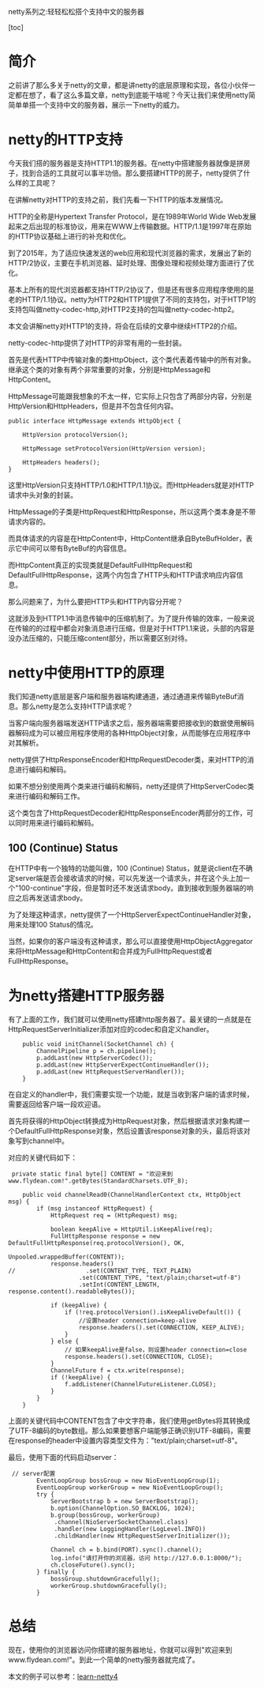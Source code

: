 netty系列之:轻轻松松搭个支持中文的服务器

[toc]

# 简介

之前讲了那么多关于netty的文章，都是讲netty的底层原理和实现，各位小伙伴一定都在想了，看了这么多篇文章，netty到底能干啥呢？今天让我们来使用netty简简单单搭一个支持中文的服务器，展示一下netty的威力。

# netty的HTTP支持

今天我们搭的服务器是支持HTTP1.1的服务器。在netty中搭建服务器就像是拼房子，找到合适的工具就可以事半功倍。那么要搭建HTTP的房子，netty提供了什么样的工具呢？

在讲解netty对HTTP的支持之前，我们先看一下HTTP的版本发展情况。

HTTP的全称是Hypertext Transfer Protocol，是在1989年World Wide Web发展起来之后出现的标准协议，用来在WWW上传输数据。HTTP/1.1是1997年在原始的HTTP协议基础上进行的补充和优化。

到了2015年，为了适应快速发送的web应用和现代浏览器的需求，发展出了新的HTTP/2协议，主要在手机浏览器、延时处理、图像处理和视频处理方面进行了优化。

基本上所有的现代浏览器都支持HTTP/2协议了，但是还有很多应用程序使用的是老的HTTP/1.1协议。netty为HTTP2和HTTP1提供了不同的支持包，对于HTTP1的支持包叫做netty-codec-http,对HTTP2支持的包叫做netty-codec-http2。

本文会讲解netty对HTTP1的支持，将会在后续的文章中继续HTTP2的介绍。

netty-codec-http提供了对HTTP的非常有用的一些封装。

首先是代表HTTP中传输对象的类HttpObject，这个类代表着传输中的所有对象。继承这个类的对象有两个非常重要的对象，分别是HttpMessage和HttpContent。

HttpMessage可能跟我想象的不太一样，它实际上只包含了两部分内容，分别是HttpVersion和HttpHeaders，但是并不包含任何内容。

```
public interface HttpMessage extends HttpObject {

    HttpVersion protocolVersion();

    HttpMessage setProtocolVersion(HttpVersion version);

    HttpHeaders headers();
}

```

这里HttpVersion只支持HTTP/1.0和HTTP/1.1协议。而HttpHeaders就是对HTTP请求中头对象的封装。

HttpMessage的子类是HttpRequest和HttpResponse，所以这两个类本身是不带请求内容的。

而具体请求的内容是在HttpContent中，HttpContent继承自ByteBufHolder，表示它中间可以带有ByteBuf的内容信息。

而HttpContent真正的实现类就是DefaultFullHttpRequest和DefaultFullHttpResponse，这两个内包含了HTTP头和HTTP请求响应内容信息。

那么问题来了，为什么要把HTTP头和HTTP内容分开呢？

这就涉及到HTTP1.1中消息传输中的压缩机制了。为了提升传输的效率，一般来说在传输的的过程中都会对象消息进行压缩，但是对于HTTP1.1来说，头部的内容是没办法压缩的，只能压缩content部分，所以需要区别对待。

# netty中使用HTTP的原理

我们知道netty底层是客户端和服务器端构建通道，通过通道来传输ByteBuf消息。那么netty是怎么支持HTTP请求呢？

当客户端向服务器端发送HTTP请求之后，服务器端需要把接收到的数据使用解码器解码成为可以被应用程序使用的各种HttpObject对象，从而能够在应用程序中对其解析。

netty提供了HttpResponseEncoder和HttpRequestDecoder类，来对HTTP的消息进行编码和解码。

如果不想分别使用两个类来进行编码和解码，netty还提供了HttpServerCodec类来进行编码和解码工作。

这个类包含了HttpRequestDecoder和HttpResponseEncoder两部分的工作，可以同时用来进行编码和解码。

## 100 (Continue) Status

在HTTP中有一个独特的功能叫做，100 (Continue) Status，就是说client在不确定server端是否会接收请求的时候，可以先发送一个请求头，并在这个头上加一个"100-continue"字段，但是暂时还不发送请求body。直到接收到服务器端的响应之后再发送请求body。

为了处理这种请求，netty提供了一个HttpServerExpectContinueHandler对象，用来处理100 Status的情况。

当然，如果你的客户端没有这种请求，那么可以直接使用HttpObjectAggregator来将HttpMessage和HttpContent和合并成为FullHttpRequest或者FullHttpResponse。

# 为netty搭建HTTP服务器

有了上面的工作，我们就可以使用netty搭建http服务器了。最关键的一点就是在HttpRequestServerInitializer添加对应的codec和自定义handler。

```
    public void initChannel(SocketChannel ch) {
        ChannelPipeline p = ch.pipeline();
        p.addLast(new HttpServerCodec());
        p.addLast(new HttpServerExpectContinueHandler());
        p.addLast(new HttpRequestServerHandler());
    }
```

在自定义的handler中，我们需要实现一个功能，就是当收到客户端的请求时候，需要返回给客户端一段欢迎语。

首先将获得的HttpObject转换成为HttpRequest对象，然后根据请求对象构建一个DefaultFullHttpResponse对象，然后设置该response对象的头，最后将该对象写到channel中。


对应的关键代码如下：

```
 private static final byte[] CONTENT = "欢迎来到www.flydean.com!".getBytes(StandardCharsets.UTF_8);

    public void channelRead0(ChannelHandlerContext ctx, HttpObject msg) {
        if (msg instanceof HttpRequest) {
            HttpRequest req = (HttpRequest) msg;

            boolean keepAlive = HttpUtil.isKeepAlive(req);
            FullHttpResponse response = new DefaultFullHttpResponse(req.protocolVersion(), OK,
                                                                    Unpooled.wrappedBuffer(CONTENT));
            response.headers()
//                    .set(CONTENT_TYPE, TEXT_PLAIN)
                    .set(CONTENT_TYPE, "text/plain;charset=utf-8")
                    .setInt(CONTENT_LENGTH, response.content().readableBytes());

            if (keepAlive) {
                if (!req.protocolVersion().isKeepAliveDefault()) {
                    //设置header connection=keep-alive
                    response.headers().set(CONNECTION, KEEP_ALIVE);
                }
            } else {
                // 如果keepAlive是false，则设置header connection=close
                response.headers().set(CONNECTION, CLOSE);
            }
            ChannelFuture f = ctx.write(response);
            if (!keepAlive) {
                f.addListener(ChannelFutureListener.CLOSE);
            }
        }
    }
```

上面的关键代码中CONTENT包含了中文字符串，我们使用getBytes将其转换成了UTF-8编码的byte数组。那么如果要想客户端能够正确识别UTF-8编码，需要在response的header中设置内容类型文件为："text/plain;charset=utf-8"。

最后，使用下面的代码启动server：

```
 // server配置
        EventLoopGroup bossGroup = new NioEventLoopGroup(1);
        EventLoopGroup workerGroup = new NioEventLoopGroup();
        try {
            ServerBootstrap b = new ServerBootstrap();
            b.option(ChannelOption.SO_BACKLOG, 1024);
            b.group(bossGroup, workerGroup)
             .channel(NioServerSocketChannel.class)
             .handler(new LoggingHandler(LogLevel.INFO))
             .childHandler(new HttpRequestServerInitializer());

            Channel ch = b.bind(PORT).sync().channel();
            log.info("请打开你的浏览器，访问 http://127.0.0.1:8000/");
            ch.closeFuture().sync();
        } finally {
            bossGroup.shutdownGracefully();
            workerGroup.shutdownGracefully();
        }
```

# 总结

现在，使用你的浏览器访问你搭建的服务器地址，你就可以得到"欢迎来到www.flydean.com!"。到此一个简单的netty服务器就完成了。

本文的例子可以参考：[learn-netty4](https://github.com/ddean2009/learn-netty4)








